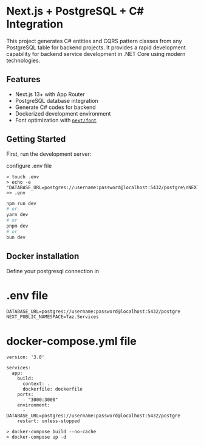 # Next.js + PostgreSQL + C# Integration

This project generates C# entities and CQRS pattern classes from any PostgreSQL table for backend projects. It provides a rapid development capability for backend service development in .NET Core using modern technologies.

## Features

- Next.js 13+ with App Router
- PostgreSQL database integration
- Generate C# codes for backend
- Dockerized development environment
- Font optimization with [`next/font`](https://nextjs.org/docs/app/building-your-application/optimizing/fonts)


## Getting Started

First, run the development server:

configure .env file
````
> touch .env
> echo -e "DATABASE_URL=postgres://username:password@localhost:5432/postgre\nNEXT_PUBLIC_NAMESPACE=Taz.Services" >> .env
````

```bash
npm run dev
# or
yarn dev
# or
pnpm dev
# or
bun dev
```


## Docker installation

Define your postgresql connection in 
# .env file
````
DATABASE_URL=postgres://username:password@localhost:5432/postgre
NEXT_PUBLIC_NAMESPACE=Taz.Services
````
# docker-compose.yml file
````
version: '3.8'

services:
  app:
    build:
      context: .
      dockerfile: dockerfile
    ports:
      - "3000:3000"
    environment:
      - DATABASE_URL=postgres://username:password@localhost:5432/postgre
    restart: unless-stopped
````
```
> docker-compose build --no-cache
> docker-compose up -d
```

